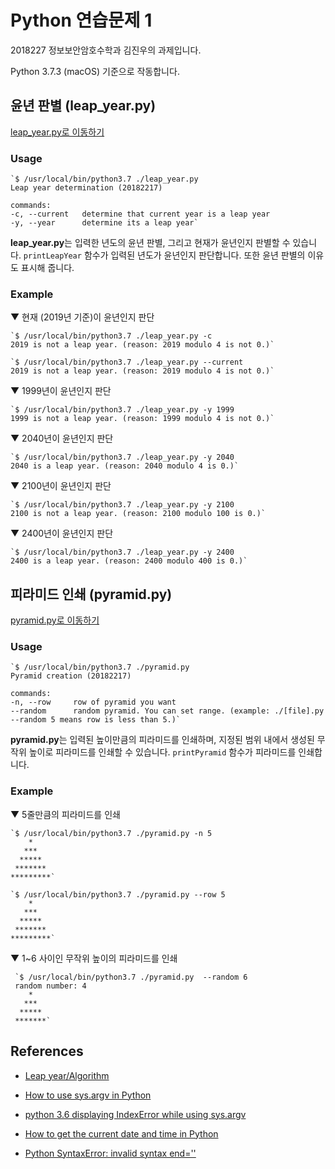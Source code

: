 # Python 연습문제 1

2018227 정보보안암호수학과 김진우의 과제입니다.

Python 3.7.3 (macOS) 기준으로 작동합니다.

## 윤년 판별 (leap_year.py)

[leap_year.py로 이동하기](https://github.com/pookjw/univ_assignment/blob/master/수리전산/practice_1/leap_year.py)

### Usage

    `$ /usr/local/bin/python3.7 ./leap_year.py
    Leap year determination (20182217)

    commands:    
    -c, --current   determine that current year is a leap year    
    -y, --year      determine its a leap year`

**leap_year.py**는 입력한 년도의 윤년 판별, 그리고 현재가 윤년인지 판별할 수 있습니다. `printLeapYear` 함수가 입력된 년도가 윤년인지 판단합니다. 또한 윤년 판별의 이유도 표시해 줍니다.


### Example

▼ 현재 (2019년 기준)이 윤년인지 판단

    `$ /usr/local/bin/python3.7 ./leap_year.py -c
    2019 is not a leap year. (reason: 2019 modulo 4 is not 0.)`

    `$ /usr/local/bin/python3.7 ./leap_year.py --current
    2019 is not a leap year. (reason: 2019 modulo 4 is not 0.)`


▼ 1999년이 윤년인지 판단

    `$ /usr/local/bin/python3.7 ./leap_year.py -y 1999
    1999 is not a leap year. (reason: 1999 modulo 4 is not 0.)`

▼ 2040년이 윤년인지 판단

    `$ /usr/local/bin/python3.7 ./leap_year.py -y 2040
    2040 is a leap year. (reason: 2040 modulo 4 is 0.)`

▼ 2100년이 윤년인지 판단

    `$ /usr/local/bin/python3.7 ./leap_year.py -y 2100
    2100 is not a leap year. (reason: 2100 modulo 100 is 0.)`

▼ 2400년이 윤년인지 판단

    `$ /usr/local/bin/python3.7 ./leap_year.py -y 2400
    2400 is a leap year. (reason: 2400 modulo 400 is 0.)`

## 피라미드 인쇄 (pyramid.py)

[pyramid.py로 이동하기](https://github.com/pookjw/univ_assignment/blob/master/수리전산/practice_1/pyramid.py)

### Usage

    `$ /usr/local/bin/python3.7 ./pyramid.py
    Pyramid creation (20182217)

    commands:    
    -n, --row     row of pyramid you want    
    --random      random pyramid. You can set range. (example: ./[file].py --random 5 means row is less than 5.)`

**pyramid.py**는 입력된 높이만큼의 피라미드를 인쇄하며, 지정된 범위 내에서 생성된 무작위 높이로 피라미드를 인쇄할 수 있습니다. `printPyramid` 함수가 피라미드를 인쇄합니다.

### Example
    
▼ 5줄만큼의 피라미드를 인쇄 
    
    `$ /usr/local/bin/python3.7 ./pyramid.py -n 5
        *
       ***
      *****
     *******
    *********`
    
    `$ /usr/local/bin/python3.7 ./pyramid.py --row 5
        *
       ***
      *****
     *******
    *********`
    
▼ 1~6 사이인 무작위 높이의 피라미드를 인쇄
     
     `$ /usr/local/bin/python3.7 ./pyramid.py  --random 6
     random number: 4
        *
       ***
      *****
     *******`
     
## References

- [Leap year/Algorithm](https://en.wikipedia.org/wiki/Leap_year#Algorithm)

- [How to use sys.argv in Python](https://www.pythonforbeginners.com/system/python-sys-argv)

- [python 3.6 displaying IndexError while using sys.argv
](https://stackoverflow.com/questions/48036417/python-3-6-displaying-indexerror-while-using-sys-argv)

- [How to get the current date and time in Python](https://www.saltycrane.com/blog/2008/06/how-to-get-current-date-and-time-in/)

- [Python SyntaxError: invalid syntax end=''
](https://stackoverflow.com/questions/20073639/python-syntaxerror-invalid-syntax-end)
